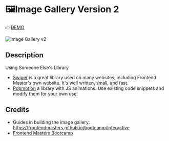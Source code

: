 # 🖼️Image Gallery Version 2
👉[DEMO](https://mitzelldone.github.io/Image_Gallery_v2/index.html)

![Image Gallery v2](./images/demo.gif)
## Description
Using Someone Else's Library
- [Swiper](https://swiperjs.com/) is a great library used on many websites, including Frontend Master's own website. It's well written, small, and fast.
- [Popmotion](https://popmotion.io/) a library with JS animations. Use existing code snippets and modify them for your own use!
## Credits
- Guides in building the image gallery: https://frontendmasters.github.io/bootcamp/interactive
- [Frontend Masters Bootcamp](https://frontendmasters.com/bootcamp/)
